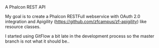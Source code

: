 A Phalcon REST API

My goal is to create a Phalcon RESTFull webservice with OAuth 2.0 integration and Apigility (<https://github.com/zfcampus/zf-apigility>) like resource classes. 

I started using GitFlow a bit late in the development process so the master branch is not what it should be..
